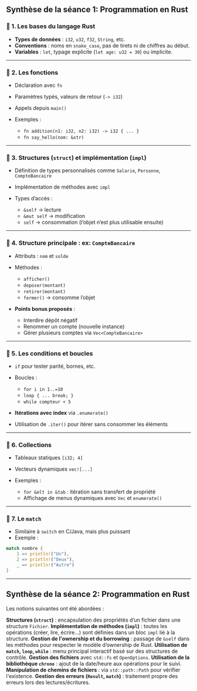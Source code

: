## Synthèse de la séance 1: Programmation en Rust

### 🔹 1. Les bases du langage Rust

* **Types de données** : `i32`, `u32`, `f32`, `String`, etc.
* **Conventions** : noms en `snake_case`, pas de tirets ni de chiffres au début.
* **Variables** : `let`, typage explicite (`let age: u32 = 30`) ou implicite.

---

### 🔹 2. Les fonctions

* Déclaration avec `fn`
* Paramètres typés, valeurs de retour (`-> i32`)
* Appels depuis `main()`
* Exemples :

  * `fn addition(n1: i32, n2: i32) -> i32 { ... }`
  * `fn say_hello(nom: &str)`

---

### 🔹 3. Structures (`struct`) et implémentation (`impl`)

* Définition de types personnalisés comme `Salarie`, `Personne`, `CompteBancaire`
* Implémentation de méthodes avec `impl`
* Types d’accès :

  * `&self` → lecture
  * `&mut self` → modification
  * `self` → consommation (l’objet n’est plus utilisable ensuite)

---

### 🔹 4. Structure principale : ex: `CompteBancaire`

* Attributs : `nom` et `solde`
* Méthodes :

  * `afficher()`
  * `deposer(montant)`
  * `retirer(montant)`
  * `fermer()` → consomme l’objet
* **Points bonus proposés** :

  * Interdire dépôt négatif
  * Renommer un compte (nouvelle instance)
  * Gérer plusieurs comptes via `Vec<CompteBancaire>`

---

### 🔹 5. Les conditions et boucles

* `if` pour tester parité, bornes, etc.
* Boucles :

  * `for i in 1..=10`
  * `loop { ... break; }`
  * `while compteur < 5`
* **Itérations avec index** via `.enumerate()`
* Utilisation de `.iter()` pour itérer sans consommer les éléments

---

### 🔹 6. Collections

* Tableaux statiques `[i32; 4]`
* Vecteurs dynamiques `vec![...]`
* Exemples :

  * `for &elt in &tab` : itération sans transfert de propriété
  * Affichage de menus dynamiques avec `Vec` et `enumerate()`

---

### 🔹 7. Le `match`

* Similaire à `switch` en C/Java, mais plus puissant
* Exemple :

```rust
match nombre {
    1 => println!("Un"),
    2 => println!("Deux"),
    _ => println!("Autre")
}
```


----------------------------------------------------------------------------------------------------------

## Synthèse de la séance 2: Programmation en Rust

Les notions suivantes ont été abordées :

**Structures (`struct`)** : encapsulation des propriétés d’un fichier dans une structure `Fichier`.
**Implémentation de méthodes (`impl`)** : toutes les opérations (créer, lire, écrire...) sont définies dans un bloc `impl` lié à la structure.
**Gestion de l'ownership et du borrowing** : passage de `&self` dans les méthodes pour respecter le modèle d’ownership de Rust.
**Utilisation de `match`, `loop`, `while`** : menu principal interactif basé sur des structures de contrôle.
**Gestion des fichiers** avec `std::fs` et `OpenOptions`.
**Utilisation de la bibliothèque `chrono`** : ajout de la date/heure aux opérations pour le suivi.
**Manipulation de chemins de fichiers** : via `std::path::Path` pour vérifier l'existence.
**Gestion des erreurs (`Result`, `match`)** : traitement propre des erreurs lors des lectures/écritures.




